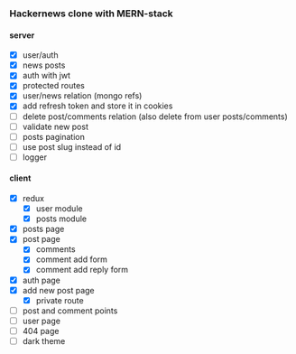 ### Hackernews clone with MERN-stack

#### server

- [x] user/auth
- [x] news posts
- [x] auth with jwt
- [x] protected routes
- [x] user/news relation (mongo refs)
- [x] add refresh token and store it in cookies
- [ ] delete post/comments relation (also delete from user posts/comments)
- [ ] validate new post
- [ ] posts pagination
- [ ] use post slug instead of id
- [ ] logger

#### client

- [x] redux
  - [x] user module
  - [x] posts module
- [x] posts page
- [x] post page
  - [x] comments
  - [x] comment add form
  - [x] comment add reply form
- [x] auth page
- [x] add new post page
  - [x] private route
- [ ] post and comment points
- [ ] user page
- [ ] 404 page
- [ ] dark theme
